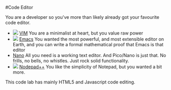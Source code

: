 #Code Editor

You are a developer so you've more than likely already got your favourite code editor.


- ![](http://www.vim.org/images/vim_header.gif) [VIM](http://www.vim.org) You are a minimalist at heart, but you value raw power
- ![](http://www.emacswiki.org/pics/static/EmacsSplashScreen.png) [Emacs](http://www.gnu.org/software/emacs/) You wanted the most powerful, and most extensible editor on Earth, and you can write a formal mathematical proof that Emacs is that editor
- [Nano](http://www.nano-editor.org/) All you need is a working text editor. And Pico/Nano is just that. No frills, no bells, no whistles. Just rock solid functionality.
- ![](http://upload.wikimedia.org/wikipedia/commons/0/0f/Notepad%2B%2B_Logo.png) [Nodepad++](http://notepad-plus-plus.org/) You like the simplicity of Notepad, but you wanted a bit more.

This code lab has mainly HTML5 and Javascript code editing.


